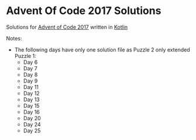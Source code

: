 # Advent Of Code 2017 Solutions

Solutions for [Advent of Code 2017](https://adventofcode.com/2017/) written in [Kotlin](https://kotlinlang.org/)

Notes:
* The following days have only one solution file as Puzzle 2 only extended Puzzle 1:
  * Day 6
  * Day 7
  * Day 8
  * Day 9
  * Day 11
  * Day 12
  * Day 13
  * Day 15
  * Day 16
  * Day 20
  * Day 24
  * Day 25
 